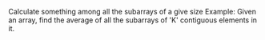Calculate something among all the subarrays of a give size
Example:
Given an array, find the average of all the subarrays of 'K' contiguous elements in it.
